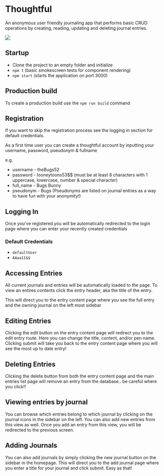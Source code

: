 # Thoughtful 

An anonymous user friendly journaling app that performs basic CRUD operations by creating, reading, updating and deleting journal entries. 


![](src/images/thoughtfulLandingLarge.jpeg)


## Startup

* Clone the project to an empty folder and initialize
* `npm t`  (basic smokescreen tests for component rendering)
* `npm start` (starts the application on port 3000)

## Production build

To create a production build use the `npm run build` command


## Registration

If you want to skip the registration process see the logging in section for default credentials.

As a first time user you can create a thoughtful account by inputting your username, password, pseudonym & fullname 

e.g.

* username - theBugs52
* password - looneytoons53$$  (must be at least 8 characters with 1 uppercase, lowercase, number & special character)
* full_name - Bugs Bunny
* pseudonym - Bugs (Pseudonyms are listed on journal entries as a way to have fun with your anonymity!)


## Logging In

Once you've registered you will be automatically redirected to the login page where you can enter your recently created credentials

### Default Credentials

* `defaultUser` 
* `AAaa11$$`

## Accessing Entries

All current journals and entries will be automatically loaded to the page. To view an entires contents click the entry header, aka the title of the entry.

This will direct you to the entry content page where you see the full entry and the owning journal on the left most sidebar

## Editing Entries

Clicking the edit button on the entry content page will redirect you to the edit entry route. Here you can change the title,
content, and/or pen name. Clicking submit will take you back to the entry content page where you will see the most up to date entry!

## Deleting Entries

Clicking the delete button from both the entry content page and the main entries list page will remove an entry from the database.. be careful where you click!!

## Viewing entries by journal

You can browse which entries belong to which journal by clicking on the journal icons in the sidebar on the left. You can also add new entries from this view as well. Once you add an entry from this view, you will be redirected to the previous screen. 

## Adding Journals

You can also add journals by simply clicking the new journal button on the sidebar in the homepage.  This will direct you to the add journal page where you enter a title for your journal and click submit. Easy as that!




